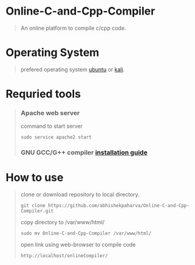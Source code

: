 # Online-C-and-Cpp-Compiler
> An online platform to compile c/cpp code.

# Operating System
> prefered operating system [ubuntu](https://www.ubuntu.com/) or [kali](https://www.kali.org/downloads/).

# Requried tools
> ### Apache web server
> command to start server
> ```
> sudo service apache2 start
>```
> ### GNU GCC/G++ compiler [installation guide](https://help.ubuntu.com/community/InstallingCompilers)

# How to use
> clone or download repository to local directory.
> ```
> git clone https://github.com/abhishekpaharva/Online-C-and-Cpp-Compiler.git
> ```
> copy directory to /var/www/html/
> ```
> sudo mv Online-C-and-Cpp-Compiler /var/www/html/
> ```
> open link using web-browser to compile code
> ```
> http://localhost/onlineCompiler/
> ```
